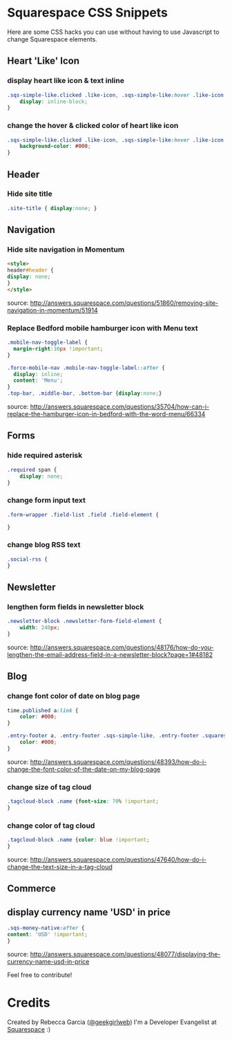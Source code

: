 Squarespace CSS Snippets
========================
Here are some CSS hacks you can use without having to use Javascript to change Squarespace elements.


## Heart 'Like' Icon 
### display heart like icon & text inline
```css
.sqs-simple-like.clicked .like-icon, .sqs-simple-like:hover .like-icon {
	display: inline-block;
}
```

### change the hover & clicked color of heart like icon
```css
.sqs-simple-like.clicked .like-icon, .sqs-simple-like:hover .like-icon {
	background-color: #000;
}
```

## Header
### Hide site title
```css
.site-title { display:none; }
```

## Navigation
### Hide site navigation in Momentum
```html
<style>
header#header {
display: none;
}
</style>
```
source: http://answers.squarespace.com/questions/51860/removing-site-navigation-in-momentum/51914

### Replace Bedford mobile hamburger icon with Menu text
```css
.mobile-nav-toggle-label {
  margin-right:10px !important;
}

.force-mobile-nav .mobile-nav-toggle-label::after {
  display: inline;
  content: 'Menu';
}
.top-bar, .middle-bar, .bottom-bar {display:none;}
```
source: http://answers.squarespace.com/questions/35704/how-can-i-replace-the-hamburger-icon-in-bedford-with-the-word-menu/66334

## Forms

### hide required asterisk
```css
.required span {
	display: none;
}
```

### change form input text
```css
.form-wrapper .field-list .field .field-element {

}
```

### change blog RSS text
```css
.social-rss { 
}
```

## Newsletter

### lengthen form fields in newsletter block
```css
.newsletter-block .newsletter-form-field-element {
	width: 240px;
}
```
source: http://answers.squarespace.com/questions/48176/how-do-you-lengthen-the-email-address-field-in-a-newsletter-block?page=1#48182

## Blog

### change font color of date on blog page
```css
time.published a:link {
	color: #000;
}

.entry-footer a, .entry-footer .sqs-simple-like, .entry-footer .squarespace-social-buttons {
	color: #000;
}
```
source: http://answers.squarespace.com/questions/48393/how-do-i-change-the-font-color-of-the-date-on-my-blog-page

### change size of tag cloud 
```css
.tagcloud-block .name {font-size: 70% !important;
}
```

### change color of tag cloud
```css
.tagcloud-block .name {color: blue !important;
}
```
source: http://answers.squarespace.com/questions/47640/how-do-i-change-the-text-size-in-a-tag-cloud

## Commerce

## display currency name 'USD' in price
````css
.sqs-money-native:after {
content: 'USD' !important;
}
````

source: http://answers.squarespace.com/questions/48077/displaying-the-currency-name-usd-in-price

Feel free to contribute!

Credits
========

Created by Rebecca Garcia ([@geekgirlweb](http://twitter.com/geekgirlweb)) I'm a Developer Evangelist at [Squarespace](http://squarespace.com) :)